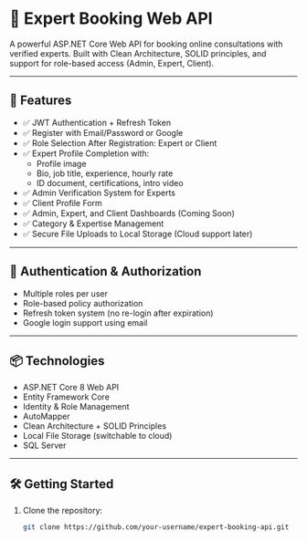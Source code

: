 ﻿# 💼 Expert Booking Web API

A powerful ASP.NET Core Web API for booking online consultations with verified experts. Built with Clean Architecture, SOLID principles, and support for role-based access (Admin, Expert, Client).

---

## 🚀 Features

- ✅ JWT Authentication + Refresh Token
- ✅ Register with Email/Password or Google
- ✅ Role Selection After Registration: Expert or Client
- ✅ Expert Profile Completion with:
  - Profile image
  - Bio, job title, experience, hourly rate
  - ID document, certifications, intro video
- ✅ Admin Verification System for Experts
- ✅ Client Profile Form
- ✅ Admin, Expert, and Client Dashboards (Coming Soon)
- ✅ Category & Expertise Management
- ✅ Secure File Uploads to Local Storage (Cloud support later)

---

## 🔐 Authentication & Authorization

- Multiple roles per user
- Role-based policy authorization
- Refresh token system (no re-login after expiration)
- Google login support using email

---

## 📦 Technologies

- ASP.NET Core 8 Web API
- Entity Framework Core
- Identity & Role Management
- AutoMapper
- Clean Architecture + SOLID Principles
- Local File Storage (switchable to cloud)
- SQL Server

---

## 🛠️ Getting Started

1. Clone the repository:
   ```bash
   git clone https://github.com/your-username/expert-booking-api.git
